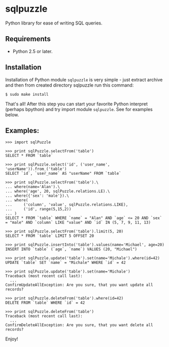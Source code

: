 # sqlpuzzle

Python library for ease of writing SQL queries.

## Requirements

- Python 2.5 or later.

## Installation

Installation of Python module `sqlpuzzle` is very simple - just extract archive
and then from created directory sqlpuzzle run this command:

    $ sudo make install

That's all! After this step you can start your favorite Python interpret (perhaps
bpython) and try import module `sqlpuzzle`. See for examples below.


## Examples:

    >>> import sqlPuzzle

    >>> print sqlPuzzle.selectFrom('table')
    SELECT * FROM `table`

    >>> print sqlPuzzle.select('id', ('user_name', 'userName')).from_('table')
    SELECT `id`, `user_name` AS "userName" FROM `table`

    >>> print sqlPuzzle.selectFrom('table').\
    ... where(name='Alan').\
    ... where('age', 20, sqlPuzzle.relations.LE).\
    ... where({'sex': 'male'}).\
    ... where(
    ...     ('column', 'value', sqlPuzzle.relations.LIKE),
    ...     ('id', range(5,15,2))
    ... )
    SELECT * FROM `table` WHERE `name` = "Alan" AND `age` <= 20 AND `sex` = "male" AND `column` LIKE "value" AND `id` IN (5, 7, 9, 11, 13)

    >>> print sqlPuzzle.selectFrom('table').limit(5, 20)
    SELECT * FROM `table` LIMIT 5 OFFSET 20

    >>> print sqlPuzzle.insertInto('table').values(name='Michael', age=20)
    INSERT INTO `table` (`age`, `name`) VALUES (20, "Michael")

    >>> print sqlPuzzle.update('table').set(name='Michale').where(id=42)
    UPDATE `table` SET `name` = "Michale" WHERE `id` = 42

    >>> print sqlPuzzle.update('table').set(name='Michale')
    Traceback (most recent call last):
      ...
    ConfirmUpdateAllException: Are you sure, that you want update all records?

    >>> print sqlPuzzle.deleteFrom('table').where(id=42)
    DELETE FROM `table` WHERE `id` = 42

    >>> print sqlPuzzle.deleteFrom('table')
    Traceback (most recent call last):
      ...
    ConfirmDeleteAllException: Are you sure, that you want delete all records?

Enjoy!
